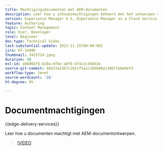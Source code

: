 ```yaml
---
title: Machtigingsdocumenten met AEM-documenten
description: Leer hoe u inhoudsmachtigingen beheert met het ontwerpen van AEM-documenten.
version: Experience Manager 6.5, Experience Manager as a Cloud Service
feature: Authoring
topic: Content Management
role: User, Developer
level: Beginner
doc-type: Technical Video
last-substantial-update: 2023-11-15T00:00:00Z
jira: KT-14490
thumbnail: 3425724.jpeg
duration: 90
exl-id: a8686bf8-b10a-4fbe-a8f6-d74c2c458d3a
source-git-commit: 48433a5367c281cf5a1c106b08a1306f1b0e8ef4
workflow-type: tm+mt
source-wordcount: '28'
ht-degree: 0%

---
```


# Documentmachtigingen

{{edge-delivery-services}}

Leer hoe u documenten machtigt met AEM-documentontwerpen.

>[!VIDEO](https://video.tv.adobe.com/v/3425724/?learn=on)
